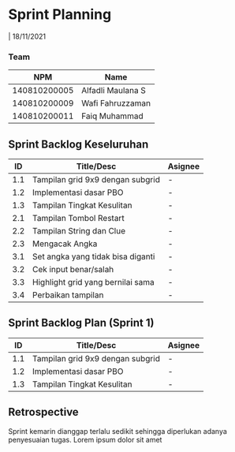 # Sprint Planning 
| 18/11/2021

### Team
| NPM           | Name              |
| ------------- |-------------------|
| 140810200005  | Alfadli Maulana S |
| 140810200009  | Wafi Fahruzzaman  |
| 140810200011  | Faiq Muhammad     |

## Sprint Backlog Keseluruhan 
| ID  | Title/Desc | Asignee | 
| --- | ---------- | ------- | 
| 1.1 | Tampilan grid 9x9 dengan subgrid | - | 
| 1.2 | Implementasi dasar PBO | - | 
| 1.3 | Tampilan Tingkat Kesulitan | - |
| 2.1 | Tampilan Tombol Restart | - |
| 2.2 | Tampilan String dan Clue | - |
| 2.3 | Mengacak Angka | - |
| 3.1 | Set angka yang tidak bisa diganti | - |
| 3.2 | Cek input benar/salah | - |
| 3.3 | Highlight grid yang bernilai sama | - |
| 3.4 | Perbaikan tampilan | - |

## Sprint Backlog Plan (Sprint 1)
| ID  | Title/Desc | Asignee | 
| --- | ---------- | ------- | 
| 1.1 | Tampilan grid 9x9 dengan subgrid | - | 
| 1.2 | Implementasi dasar PBO | - | 
| 1.3 | Tampilan Tingkat Kesulitan | - |

## Retrospective 

Sprint kemarin dianggap terlalu sedikit sehingga diperlukan adanya penyesuaian tugas. Lorem ipsum dolor sit amet